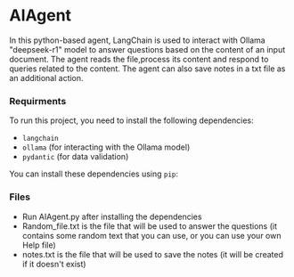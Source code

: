 # AIAgent
In this python-based agent, LangChain is used to interact with Ollama "deepseek-r1" model to answer questions based on the content of an input document. The agent reads the file,process its content and respond to queries related to the content.
The agent can also save notes in a txt file as an additional action.

### Requirments 
To run this project, you need to install the following dependencies:

- `langchain`
- `ollama` (for interacting with the Ollama model)
- `pydantic` (for data validation)

You can install these dependencies using `pip`:

### Files
- Run AIAgent.py after installing the dependencies
- Random_file.txt is the file that will be used to answer the questions (it contains some random text that you can use, or you can use your own Help file)
- notes.txt is the file that will be used to save the notes (it will be created if it doesn't exist)





